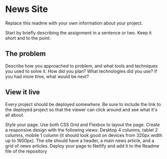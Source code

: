 # News Site

Replace this readme with your own information about your project. 

Start by briefly describing the assignment in a sentence or two. Keep it short and to the point.

## The problem

Describe how you approached to problem, and what tools and techniques you used to solve it. How did you plan? What technologies did you use? If you had more time, what would be next?

## View it live
Every project should be deployed somewhere. Be sure to include the link to the deployed project so that the viewer can click around and see what it's all about.

Style your page.
Use both CSS Grid and Flexbox to layout the page.
Create a responsive design with the following views: Desktop 4 columns, tablet 2 columns, mobile 1 column (it should look good on devices from 320px width up to 1600px).
The site should have a header, a main news article, and a grid of news articles.
Deploy your page to Netlify and add it to the Readme file of the repository
